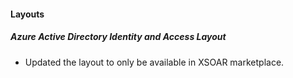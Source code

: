 
#### Layouts
##### Azure Active Directory Identity and Access Layout
- Updated the layout to only be available in XSOAR marketplace.
